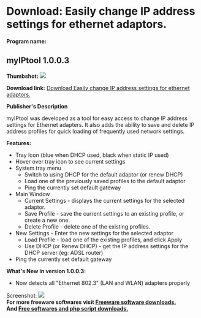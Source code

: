 # Download: Easily change IP address settings for ethernet adaptors.

**Program name:**

## myIPtool 1.0.0.3

  
**Thumbshot:** ![](http://www.freewarefiles.com/screenshot/myiptool1_md.jpg)   
  
**Download link:** [Download Easily change IP address settings for ethernet adaptors.](http://freesoftwares.boysofts.com/MyIPtool_program_61862.html)  
  


**Publisher's Description**  
  


myIPtool was developed as a tool for easy access to change IP address settings for Ethernet adapters. It also adds the ability to save and delete IP address profiles for quick loading of frequently used network settings. 

**Features:**

  * Tray Icon (blue when DHCP used, black when static IP used) 
  * Hover over tray icon to see current settings 
  * System tray menu 
    * Switch to using DHCP for the default adaptor (or renew DHCP) 
    * Load one of the previously saved profiles to the default adaptor 
    * Ping the currently set default gateway 
  * Main Window 
    * Current Settings - displays the current settings for the selected adaptor. 
    * Save Profile - save the current settings to an existing profile, or create a new one. 
    * Delete Profile - delete one of the existing profiles. 
  * New Settings - Enter the new settings for the selected adaptor 
    * Load Profile - load one of the existing profiles, and click Apply 
    * Use DHCP (or Renew DHCP) - get the IP address settings for the DHCP server (eg: ADSL router) 
  * Ping the currently set default gateway 

**What's New in version 1.0.0.3:**

  * Now detects all "Ethernet 802.3" (LAN and WLAN) adapters properly 

  
  
Screenshot: ![](http://www.freewarefiles.com/screenshot/myiptool1.jpg)   
**For more freeware softwares visit [Freeware software downloads.](http://freesoftwares.boysofts.com/)**   
**And [Free softwares and php script downloads.](http://www.boysofts.com/)**
